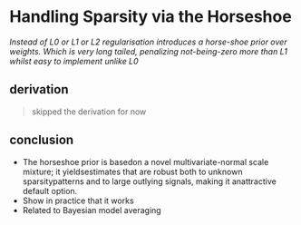 # Handling Sparsity via the Horseshoe 

*Instead of L0 or L1 or L2 regularisation introduces a horse-shoe prior over weights. Which is very long tailed, penalizing not-being-zero more than L1 whilst easy to implement unlike L0* 

## derivation

> skipped the derivation for now

## conclusion

- The horseshoe prior is basedon a novel multivariate-normal scale mixture; it yieldsestimates  that  are  robust  both  to  unknown  sparsitypatterns  and  to  large  outlying  signals,  making  it  anattractive default option.
- Show in practice that it works
- Related to Bayesian model averaging
